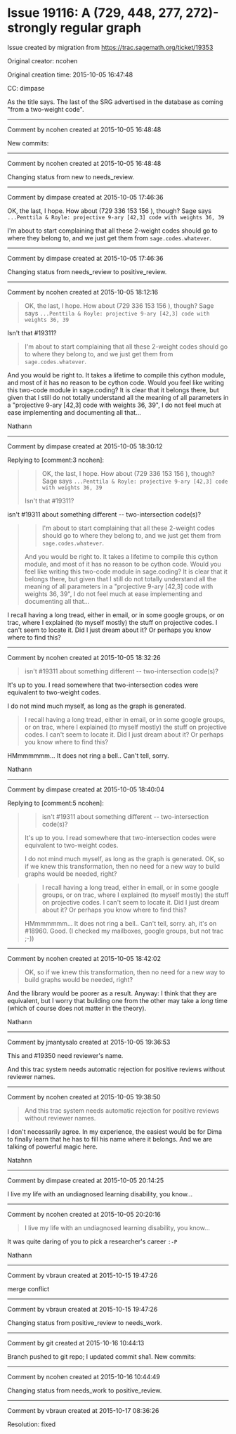 # Issue 19116: A (729, 448, 277, 272)-strongly regular graph

Issue created by migration from https://trac.sagemath.org/ticket/19353

Original creator: ncohen

Original creation time: 2015-10-05 16:47:48

CC:  dimpase

As the title says. The last of the SRG advertised in the database as coming "from a two-weight code".


---

Comment by ncohen created at 2015-10-05 16:48:48

New commits:


---

Comment by ncohen created at 2015-10-05 16:48:48

Changing status from new to needs_review.


---

Comment by dimpase created at 2015-10-05 17:46:36

OK, the last, I hope. How about (729  336  153  156 ), though? Sage says 
`...Penttila & Royle: projective 9-ary [42,3] code with weights 36, 39`

I'm about to start complaining that all these 2-weight codes should go to where they belong to, and we just get them from `sage.codes.whatever`.


---

Comment by dimpase created at 2015-10-05 17:46:36

Changing status from needs_review to positive_review.


---

Comment by ncohen created at 2015-10-05 18:12:16

> OK, the last, I hope. How about (729  336  153  156 ), though? Sage says 
> `...Penttila & Royle: projective 9-ary [42,3] code with weights 36, 39`

Isn't that #19311?

> I'm about to start complaining that all these 2-weight codes should go to where they belong to, and we just get them from `sage.codes.whatever`.

And you would be right to. It takes a lifetime to compile this cython module, and most of it has no reason to be cython code. Would you feel like writing this two-code module in sage.coding? It is clear that it belongs there, but given that I still do not totally understand all the meaning of all parameters in a "projective 9-ary [42,3] code with weights 36, 39", I do not feel much at ease implementing and documenting all that...

Nathann


---

Comment by dimpase created at 2015-10-05 18:30:12

Replying to [comment:3 ncohen]:
> > OK, the last, I hope. How about (729  336  153  156 ), though? Sage says 
> > `...Penttila & Royle: projective 9-ary [42,3] code with weights 36, 39`
> 
> Isn't that #19311?

isn't #19311 about something different -- two-intersection code(s)?

> 
> > I'm about to start complaining that all these 2-weight codes should go to where they belong to, and we just get them from `sage.codes.whatever`.
> 
> And you would be right to. It takes a lifetime to compile this cython module, and most of it has no reason to be cython code. Would you feel like writing this two-code module in sage.coding? It is clear that it belongs there, but given that I still do not totally understand all the meaning of all parameters in a "projective 9-ary [42,3] code with weights 36, 39", I do not feel much at ease implementing and documenting all that...


I recall having a long tread, either in email, or in some google groups, or on trac, where I explained (to myself mostly) the stuff on projective codes. I can't seem to locate it. Did I just dream about it? Or  perhaps you know where to find this?


---

Comment by ncohen created at 2015-10-05 18:32:26

> isn't #19311 about something different -- two-intersection code(s)?

It's up to you. I read somewhere that two-intersection codes were equivalent to two-weight codes.

I do not mind much myself, as long as the graph is generated. 

> I recall having a long tread, either in email, or in some google groups, or on trac, where I explained (to myself mostly) the stuff on projective codes. I can't seem to locate it. Did I just dream about it? Or  perhaps you know where to find this?

HMmmmmmm... It does not ring a bell.. Can't tell, sorry.

Nathann


---

Comment by dimpase created at 2015-10-05 18:40:04

Replying to [comment:5 ncohen]:
> > isn't #19311 about something different -- two-intersection code(s)?
> 
> It's up to you. I read somewhere that two-intersection codes were equivalent to two-weight codes.
> 
> I do not mind much myself, as long as the graph is generated.
OK, so if we knew this transformation, then no need for a new way to build graphs would be needed, right?

> 
> > I recall having a long tread, either in email, or in some google groups, or on trac, where I explained (to myself mostly) the stuff on projective codes. I can't seem to locate it. Did I just dream about it? Or  perhaps you know where to find this?
> 
> HMmmmmmm... It does not ring a bell.. Can't tell, sorry.
ah, it's on #18960. Good. (I checked my mailboxes, google groups, but not trac ;-))


---

Comment by ncohen created at 2015-10-05 18:42:02

> OK, so if we knew this transformation, then no need for a new way to build graphs would be needed, right?

And the library would be poorer as a result. Anyway: I think that they are equivalent, but I worry that building one from the other may take a *long* time (which of course does not matter in the theory).

Nathann


---

Comment by jmantysalo created at 2015-10-05 19:36:53

This and #19350 need reviewer's name.

And this trac system needs automatic rejection for positive reviews without reviewer names.


---

Comment by ncohen created at 2015-10-05 19:38:50

> And this trac system needs automatic rejection for positive reviews without reviewer names.

I don't necessarily agree. In my experience, the easiest would be for Dima to finally learn that he has to fill his name where it belongs. And we are talking of powerful magic here.

Natahnn


---

Comment by dimpase created at 2015-10-05 20:14:25

I live my life with an undiagnosed learning disability, you know...


---

Comment by ncohen created at 2015-10-05 20:20:16

> I live my life with an undiagnosed learning disability, you know...

It was quite daring of you to pick a researcher's career `:-P`

Nathann


---

Comment by vbraun created at 2015-10-15 19:47:26

merge conflict


---

Comment by vbraun created at 2015-10-15 19:47:26

Changing status from positive_review to needs_work.


---

Comment by git created at 2015-10-16 10:44:13

Branch pushed to git repo; I updated commit sha1. New commits:


---

Comment by ncohen created at 2015-10-16 10:44:49

Changing status from needs_work to positive_review.


---

Comment by vbraun created at 2015-10-17 08:36:26

Resolution: fixed
